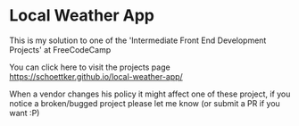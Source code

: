 # Local Weather App

This is my solution to one of the 'Intermediate Front End Development Projects' at FreeCodeCamp

You can click here to visit the projects page https://schoettker.github.io/local-weather-app/

When a vendor changes his policy it might affect one of these project, if you notice a broken/bugged project please let me know (or submit a PR if you want :P)
